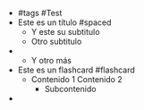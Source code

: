 - #tags #Test
- Este es un título #spaced
	- Y este su subtitulo
	- Otro subtitulo
-
	- Y otro más
- Este es un flashcard #flashcard
	- Contenido 1
	  Contenido 2
		- Subcontenido
-